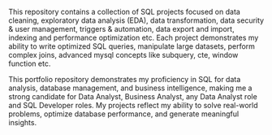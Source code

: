 This repository contains a collection of SQL projects focused on data cleaning, exploratory data analysis (EDA), data transformation, data security & user management, triggers & automation, data export and import, indexing and performance optimization etc. Each project demonstrates my ability to write optimized SQL queries, manipulate large datasets, perform complex joins, advanced mysql concepts like subquery, cte, window function etc.

This portfolio repository demonstrates my proficiency in SQL for data analysis, database management, and business intelligence, making me a strong candidate for Data Analyst, Business Analyst, any Data Analyst role and SQL Developer roles. My projects reflect my ability to solve real-world problems, optimize database performance, and generate meaningful insights.
